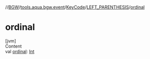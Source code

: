 //[BGW](../../../../index.md)/[tools.aqua.bgw.event](../../index.md)/[KeyCode](../index.md)/[LEFT_PARENTHESIS](index.md)/[ordinal](ordinal.md)



# ordinal  
[jvm]  
Content  
val [ordinal](ordinal.md): [Int](https://kotlinlang.org/api/latest/jvm/stdlib/kotlin/-int/index.html)  



